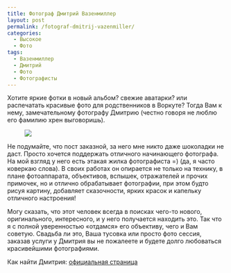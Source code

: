 ```yaml
---
title: Фотограф Дмитрий Вазенмиллер
layout: post
permalink: /fotograf-dmitrij-vazenmiller/
categories:
  - Высокое
  - Фото
tags:
  - Вазенмиллер
  - Дмитрий
  - Фото
  - Фотографисты
---
```


Хотите яркие фотки в новый альбом? свежие аватарки? или распечатать красивые фото для родственников в Воркуте? Тогда Вам к нему, замечательному фотографу Дмитрию (честно говоря не люблю его фамилию хрен выговоришь).

<figure>
  <a href="https://pp.vk.me/c5444/u13917206/151589494/z_1ca89e60.jpg"><img src="https://pp.vk.me/c5444/u13917206/151589494/z_1ca89e60.jpg"></a>
</figure>

Не подумайте, что пост заказной, за него мне никто даже шоколадки не даст. Просто хочется поддержать отличного начинающего фотографа. На мой взгляд у него есть этакая жилка фотографиста =) (да, я часто коверкаю слова). В своих работах он опирается не только на технику, в плане фотоаппарата, объективов, вспышек, отражателей и прочих примочек, но и отлично обрабатывает фотографии, при этом будто рисуя картину, добавляет сказочности, ярких красок и капельку отличного настроения!

Могу сказать, что этот человек всегда в поисках чего-то нового, оригинального, интересного, и у него получается находить это. Так что я с полной уверенностью &#171;отдамся&#187; его объективу, чего и Вам советую. Свадьба ли это, Ваша тусовка или просто фото сессия, заказав услуги у Дмитрия вы не пожалеете и будете долго любоваться красивейшими фотографиями.

Как найти Дмитрия:
<a href="http://vkontakte.ru/vazenmiller_foto" target="_blank"> официальная страница</a>